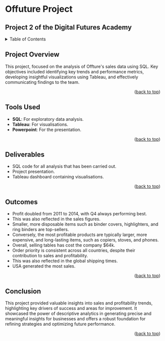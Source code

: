 <a id="readme-top"></a>

# Offuture Project

## Project 2 of the Digital Futures Academy

<!-- TABLE OF CONTENTS -->
<details>
  <summary>Table of Contents</summary>
  <ol>
    <li>
      <a href="#project-overview">Project Overview</a>
    </li>
    <li>
      <a href="#tools-used">Tools Used</a>
    </li>
    <li>
      <a href="#deliverables">Deliverables</a>
    </li>
    <li>
      <a href="#outcomes">Outcomes</a>
    </li>
    <li>
      <a href="#conclusion">Conclusion</a>
  </ol>
</details>



<!-- PROJECT OVERVIEW -->
## Project Overview

This project, focused on the analysis of Offture's sales data using SQL. Key objectives included identifying key trends and performance metrics, developing insightful visualizations using Tableau, and effectively communicating findings to the team.

<p align="right">(<a href="#readme-top">back to top</a>)</p>


<!-- Tools Used -->
## Tools Used

* **SQL**: For exploratory data analysis.
* **Tableau**: For visualisations.
* **Powerpoint**: For the presentation.

<p align="right">(<a href="#readme-top">back to top</a>)</p>



<!-- Deliverables -->
## Deliverables

* SQL code for all analysis that has been carried out.
* Project presentation.
* Tableau dashboard containing visualisations.

<p align="right">(<a href="#readme-top">back to top</a>)</p>



<!-- Outcomes -->
## Outcomes

* Profit doubled from 2011 to 2014, with Q4 always performing best.
* This was also reflected in the sales figures.
* Smaller, more disposable items such as binder covers, highlighters, and ring binders are top-sellers.
* Conversely, the most profitable products are typically larger, more expensive, and long-lasting items, such as copiers, stoves, and phones.
* Overall, selling tables has cost the company $64k.
* Order priority is consistent across all countries, despite their contribution to sales and profitability.
* This was also reflected in the global shipping times.
* USA generated the most sales.


<p align="right">(<a href="#readme-top">back to top</a>)</p>



<!-- Conclusion -->
## Conclusion

This project provided valuable insights into sales and profitability trends, highlighting key drivers of success and areas for improvement. It showcased the power of descriptive analytics in generating precise and meaningful insights for businesses and offers a robust foundation for refining strategies and optimizing future performance.


<p align="right">(<a href="#readme-top">back to top</a>)</p>
